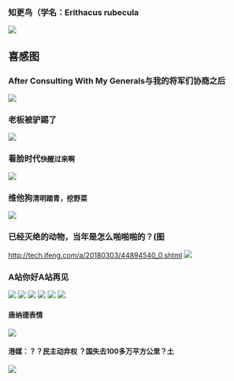 ### 知更鸟（学名：Erithacus rubecula
![](https://upload.wikimedia.org/wikipedia/commons/d/d0/European_robin_%28Erithacus_rubecula%29_juvenile.jpg)
## 喜感图
### After Consulting With My Generals与我的将军们协商之后
![](https://3hh51e83bipewktf28g5p1pe-wpengine.netdna-ssl.com/wp-content/uploads/2017/07/7893447_web1_170729-SWR-CartoonSatMED-1200x913.jpg)
### 老板被驴踢了
![](https://gd4.alicdn.com/imgextra/i4/873633655/TB203WcrVXXXXa7XpXXXXXXXXXX_!!873633655.jpg)
### 看脸时代`快醒过来啊`
![](https://wx2.sinaimg.cn/mw1024/6c9ae9ebgy1fq37b3b55wj20yi16dtf1.jpg)
### 维他狗`清明踏青，挖野菜`
![](https://pic.wenwo.com/fimg/76465119972.jpg)
### 已经灭绝的动物，当年是怎么啪啪啪的？(图
http://tech.ifeng.com/a/20180303/44894540_0.shtml
![](http://p1.ifengimg.com/a/2018_09/d5d279c70f1b5f4_size52_w620_h372.jpeg)
### A站你好A站再见
![](http://www.iresearch.tv/wp-content/uploads/2017/07/acfun-e1479914122573.png)
![](https://gss0.bdstatic.com/-4o3dSag_xI4khGkpoWK1HF6hhy/baike/w%3D268/sign=213cae73193853438ccf8027ab13b01f/2e2eb9389b504fc2c174ed1aecdde71190ef6d81.jpg)
![](https://gss1.bdstatic.com/-vo3dSag_xI4khGkpoWK1HF6hhy/baike/w%3D268/sign=45876fd5583d26972ed30f5b6dfab24f/d52a2834349b033bbedeaec51cce36d3d539bd5f.jpg)
![](https://github.com/6S9/c/raw/master/p/c/20160114143946_3660.jpg)
![](http://image.codes51.com/Article/image/20160114/20160114143946_3660.jpg)
![](http://hiphotos.baidu.com/lx026119/pic/item/0bc065a7d933c895a812eae3d11373f083020019.jpg)
#### 唐纳德表情
![](http://pic9.dwnews.net/20180406/20a5793e37bf22a1a5a789cd6d6bd2ec_w.jpg)
#### 港媒：？？民主动弃权 ？国失去100多万平方公里？土
![](http://pic8.dwnews.net/20180404/af3d7d84d9ec5d8d9bc022e80fec6ca6_w.jpg)